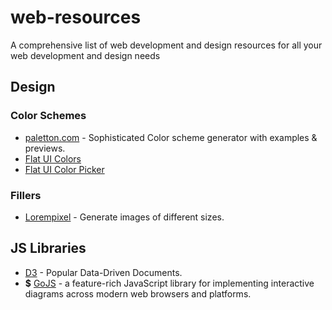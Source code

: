 # web-resources
A comprehensive list of web development and design resources for all your web development and design needs

## Design
### Color Schemes
+ <a href="http://paletton.com/">paletton.com</a> - Sophisticated Color scheme generator with examples & previews.
+ <a href="http://www.materialui.co/flatuicolors">Flat UI Colors</a>
+ <a href="http://www.flatuicolorpicker.com/">Flat UI Color Picker</a>

### Fillers
+ <a href="http://lorempixel.com/">Lorempixel</a> - Generate images of different sizes.

## JS Libraries
+ <a href="http://d3.js">D3</a> - Popular Data-Driven Documents.
+ **$** <a href="http://gojs.net">GoJS</a> - a feature-rich JavaScript library for implementing interactive diagrams across modern web browsers and platforms.
